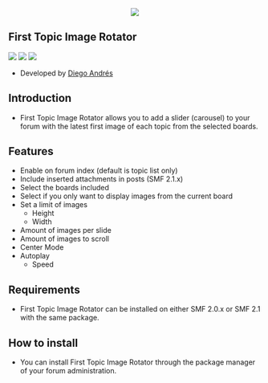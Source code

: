  <p align="center">
    <img src="https://smftricks.com/logos/logo.png">
 </p>

## First Topic Image Rotator
<img src="https://img.shields.io/badge/License-MPL 2.0-a05a3f?style=flat-square"> <img src="https://img.shields.io/badge/SMF-2.1-3f73a0?style=flat-square">
<img src="https://img.shields.io/badge/SMF-2.0-996ee1?style=flat-square">

* Developed by [Diego Andrés](https://github.com/DiegoAndresCortes)

## Introduction
* First Topic Image Rotator allows you to add a slider (carousel) to your forum with the latest first image of each topic from the selected boards.

## Features
- Enable on forum index (default is topic list only)
- Include inserted attachments in posts (SMF 2.1.x)
- Select the boards included
- Select if you only want to display images from the current board
- Set a limit of images
  - Height
  - Width
- Amount of images per slide
- Amount of images to scroll
- Center Mode
- Autoplay
  - Speed

## Requirements
* First Topic Image Rotator can be installed on either SMF 2.0.x or SMF 2.1 with the same package.

## How to install
* You can install First Topic Image Rotator through the package manager of your forum administration.
